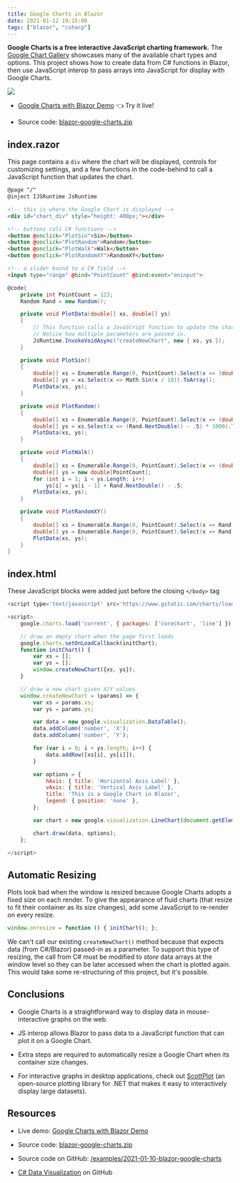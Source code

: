 ```yaml
---
title: Google Charts in Blazor
date: 2021-01-12 19:15:00
tags: ["blazor", "csharp"]
---
```




**Google Charts is a free interactive JavaScript charting framework.** The [Google Chart Gallery](https://developers.google.com/chart/interactive/docs/gallery) showcases many of the available chart types and options. This project shows how to create data from C# functions in Blazor, then use JavaScript interop to pass arrays into JavaScript for display with Google Charts.

<div class="text-center">

[![](https://swharden.com/static/2021/01/12/blazor-google-charts.jpg)](https://swharden.com/static/2021/01/12/app)

</div>

* [Google Charts with Blazor Demo](https://swharden.com/static/2021/01/12/app) 👈 Try it live!

* Source code: [blazor-google-charts.zip](https://swharden.com/static/2021/01/12/blazor-google-charts.zip)

## index.razor

This page contains a `div` where the chart will be displayed, controls for customizing settings, and a few functions in the code-behind to call a JavaScript function that updates the chart.

```html
@page "/"
@inject IJSRuntime JsRuntime

<!-- this is where the Google Chart is displayed -->
<div id="chart_div" style="height: 400px;"></div>

<!-- buttons call C# functions -->
<button @onclick="PlotSin">Sin</button>
<button @onclick="PlotRandom">Random</button>
<button @onclick="PlotWalk">Walk</button>
<button @onclick="PlotRandomXY">RandomXY</button>

<!-- a slider bound to a C# field -->
<input type="range" @bind="PointCount" @bind:event="oninput">
```

```cs
@code{
    private int PointCount = 123;
    Random Rand = new Random();

    private void PlotData(double[] xs, double[] ys)
    {
        // This function calls a JavaScript function to update the chart.
		// Notice how multiple parameters are passed in.
        JsRuntime.InvokeVoidAsync("createNewChart", new { xs, ys });
    }

    private void PlotSin()
    {
        double[] xs = Enumerable.Range(0, PointCount).Select(x => (double)x).ToArray();
        double[] ys = xs.Select(x => Math.Sin(x / 10)).ToArray();
        PlotData(xs, ys);
    }

    private void PlotRandom()
    {
        double[] xs = Enumerable.Range(0, PointCount).Select(x => (double)x).ToArray();
        double[] ys = xs.Select(x => (Rand.NextDouble() - .5) * 1000).ToArray();
        PlotData(xs, ys);
    }

    private void PlotWalk()
    {
        double[] xs = Enumerable.Range(0, PointCount).Select(x => (double)x).ToArray();
        double[] ys = new double[PointCount];
        for (int i = 1; i < ys.Length; i++)
            ys[i] = ys[i - 1] + Rand.NextDouble() - .5;
        PlotData(xs, ys);
    }

    private void PlotRandomXY()
    {
        double[] xs = Enumerable.Range(0, PointCount).Select(x => Rand.NextDouble()).ToArray();
        double[] ys = Enumerable.Range(0, PointCount).Select(x => Rand.NextDouble()).ToArray();
        PlotData(xs, ys);
    }
}
```

## index.html

These JavaScript blocks were added just before the closing `</body>` tag

```js
<script type='text/javascript' src='https://www.gstatic.com/charts/loader.js'></script>

<script>
    google.charts.load('current', { packages: ['corechart', 'line'] });

    // draw an empty chart when the page first loads
    google.charts.setOnLoadCallback(initChart);
    function initChart() {
        var xs = [];
        var ys = [];
        window.createNewChart({xs, ys});
    }

    // draw a new chart given X/Y values
    window.createNewChart = (params) => {
        var xs = params.xs;
        var ys = params.ys;

        var data = new google.visualization.DataTable();
        data.addColumn('number', 'X');
        data.addColumn('number', 'Y');

        for (var i = 0; i < ys.length; i++) {
            data.addRow([xs[i], ys[i]]);
        }

        var options = {
            hAxis: { title: 'Horizontal Axis Label' },
            vAxis: { title: 'Vertical Axis Label' },
            title: 'This is a Google Chart in Blazor',
            legend: { position: 'none' },
        };

        var chart = new google.visualization.LineChart(document.getElementById('chart_div'));

        chart.draw(data, options);
    };

</script>
```

## Automatic Resizing

Plots look bad when the window is resized because Google Charts adopts a fixed size on each render. To give the appearance of fluid charts (that resize to fit their container as its size changes), add some JavaScript to re-render on every resize.

```js
window.onresize = function () { initChart(); };
```

We can't call our existing `createNewChart()` method because that expects data (from C#/Blazor) passed-in as a parameter. To support this type of resizing, the call from C# must be modified to _store_ data arrays at the window level so they can be later accessed when the chart is plotted again. This would take some re-structuring of this project, but it's possible.

## Conclusions

* Google Charts is a straightforward way to display data in mouse-interactive graphs on the web. 

* JS interop allows Blazor to pass data to a JavaScript function that can plot it on a Google Chart.

* Extra steps are required to automatically resize a Google Chart when its container size changes.

* For interactive graphs in desktop applications, check out [ScottPlot](https://swharden.com/scottplot) (an open-source plotting library for .NET that makes it easy to interactively display large datasets).

## Resources

* Live demo: [Google Charts with Blazor Demo](https://swharden.com/static/2021/01/12/app)

* Source code: [blazor-google-charts.zip](https://swharden.com/static/2021/01/12/blazor-google-charts.zip)

* Source code on GitHub: [/examples/2021-01-10-blazor-google-charts](https://github.com/swharden/Csharp-Data-Visualization/tree/master/examples/2021-01-10-blazor-google-charts)

* [C# Data Visualization](https://github.com/swharden/Csharp-Data-Visualization) on GitHub